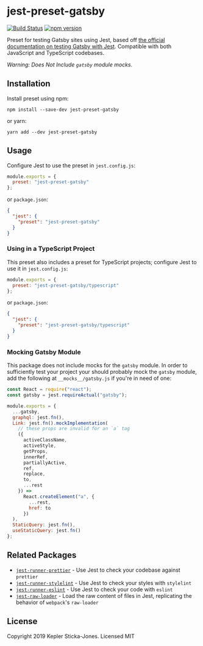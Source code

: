 # jest-preset-gatsby

[![Build Status](https://travis-ci.org/keplersj/jest-preset-gatsby.svg?branch=master)](https://travis-ci.org/keplersj/jest-preset-gatsby)
[![npm version](https://badge.fury.io/js/jest-preset-gatsby.svg)](https://badge.fury.io/js/jest-preset-gatsby)

Preset for testing Gatsby sites using Jest, based off [the official documentation on testing Gatsby with Jest](https://www.gatsbyjs.org/docs/unit-testing/). Compatible with both JavaScript and TypeScript codebases.

_Warning: Does Not Include `gatsby` module mocks._

## Installation

Install preset using npm:

```shell
npm install --save-dev jest-preset-gatsby
```

or yarn:

```shell
yarn add --dev jest-preset-gatsby
```

## Usage

Configure Jest to use the preset in `jest.config.js`:

```js
module.exports = {
  preset: "jest-preset-gatsby"
};
```

or `package.json`:

```json
{
  "jest": {
    "preset": "jest-preset-gatsby"
  }
}
```

### Using in a TypeScript Project

This preset also includes a preset for TypeScript projects; configure Jest to use it in `jest.config.js`:

```js
module.exports = {
  preset: "jest-preset-gatsby/typescript"
};
```

or `package.json`:

```json
{
  "jest": {
    "preset": "jest-preset-gatsby/typescript"
  }
}
```

### Mocking Gatsby Module

This package does not include mocks for the `gatsby` module. In order to sufficiently test your project your should probably mock the `gatsby` module, add the following at `__mocks__/gatsby.js` if you're in need of one:

```js
const React = require("react");
const gatsby = jest.requireActual("gatsby");

module.exports = {
  ...gatsby,
  graphql: jest.fn(),
  Link: jest.fn().mockImplementation(
    // these props are invalid for an `a` tag
    ({
      activeClassName,
      activeStyle,
      getProps,
      innerRef,
      partiallyActive,
      ref,
      replace,
      to,
      ...rest
    }) =>
      React.createElement("a", {
        ...rest,
        href: to
      })
  ),
  StaticQuery: jest.fn(),
  useStaticQuery: jest.fn()
};
```

## Related Packages

- [`jest-runner-prettier`](https://github.com/keplersj/jest-runner-prettier) - Use Jest to check your codebase against `prettier`
- [`jest-runner-stylelint`](https://github.com/keplersj/jest-runner-stylelint) - Use Jest to check your styles with `stylelint`
- [`jest-runner-eslint`](https://github.com/jest-community/jest-runner-eslint) - Use Jest to check your code with `eslint`
- [`jest-raw-loader`](https://github.com/keplersj/jest-raw-loader) - Load the raw content of files in Jest, replicating the behavior of `webpack`'s `raw-loader`

## License

Copyright 2019 Kepler Sticka-Jones. Licensed MIT
